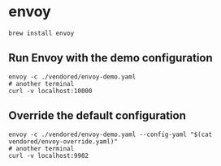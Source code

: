 # envoy

```shell
brew install envoy
```

## Run Envoy with the demo configuration

```shell
envoy -c ./vendored/envoy-demo.yaml
# another terminal
curl -v localhost:10000
```

## Override the default configuration

```shell
envoy -c ./vendored/envoy-demo.yaml --config-yaml "$(cat vendored/envoy-override.yaml)"
# another terminal
curl -v localhost:9902
```

